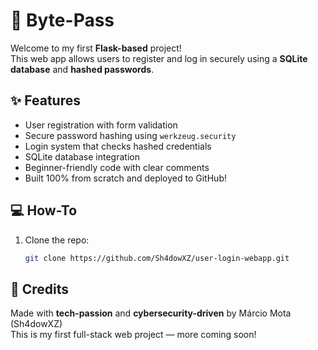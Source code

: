 # 🔐 Byte-Pass

Welcome to my first **Flask-based** project! <br>
This web app allows users to register and log in securely using a **SQLite database** and **hashed passwords**.

## ✨ Features

-  User registration with form validation
-  Secure password hashing using `werkzeug.security`
-  Login system that checks hashed credentials
-  SQLite database integration
-  Beginner-friendly code with clear comments
-  Built 100% from scratch and deployed to GitHub!

## 💻 How-To

1. Clone the repo:
   ```bash
   git clone https://github.com/Sh4dowXZ/user-login-webapp.git

## 📜 Credits
Made with **tech-passion** and **cybersecurity-driven** by Márcio Mota (Sh4dowXZ) <br>
This is my first full-stack web project — more coming soon!
